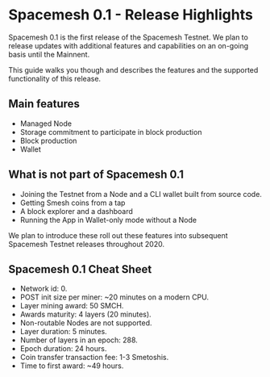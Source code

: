 # Spacemesh 0.1 - Release Highlights

Spacemesh 0.1 is the first release of the Spacemesh Testnet. We plan to release updates with additional features and capabilities on an on-going basis until the Mainnent.

This guide walks you though and describes the features and the supported functionality of this release.

## Main features
- Managed Node
- Storage commitment to participate in block production
- Block production
- Wallet

## What is not part of Spacemesh 0.1

- Joining the Testnet from a Node and a CLI wallet built from source code.
- Getting Smesh coins from a tap
- A block explorer and a dashboard
- Running the App in Wallet-only mode without a Node

We plan to introduce these roll out these features into subsequent Spacemesh Testnet releases throughout 2020.

## Spacemesh 0.1 Cheat Sheet

- Network id: 0.
- POST init size per miner:	~20 minutes on a modern CPU.
- Layer mining award: 50 SMCH.
- Awards maturity: 4 layers (20 minutes).
- Non-routable Nodes are not supported.
- Layer duration: 5	minutes.
- Number of layers in an epoch:	288.
- Epoch duration: 24 hours.
- Coin transfer transaction fee: 1-3 Smetoshis.
- Time to first award: ~49 hours.
